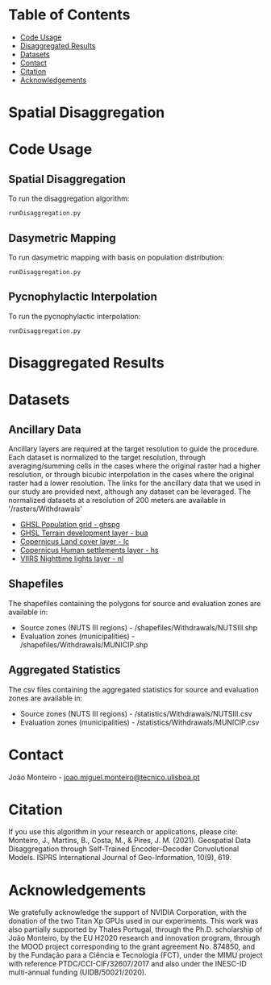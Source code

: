 # Table of Contents
- [Code Usage](https://github.com/joaomigl15/spdisaggregation/blob/main/README.md#code-usage)
- [Disaggregated Results](https://github.com/joaomigl15/spdisaggregation/blob/main/README.md#disaggregated-results)
- [Datasets](https://github.com/joaomigl15/spdisaggregation/blob/main/README.md#datasets)
- [Contact](https://github.com/joaomigl15/spdisaggregation/blob/main/README.md#contact)
- [Citation](https://github.com/joaomigl15/spdisaggregation/blob/main/README.md#citation)
- [Acknowledgements](https://github.com/joaomigl15/spdisaggregation/blob/main/README.md#acknowledgements)

# Spatial Disaggregation



# Code Usage

## Spatial Disaggregation
To run the disaggregation algorithm:
```
runDisaggregation.py
```

## Dasymetric Mapping
To run dasymetric mapping with basis on population distribution:
```
runDisaggregation.py
```

## Pycnophylactic Interpolation
To run the pycnophylactic interpolation:
```
runDisaggregation.py
```


# Disaggregated Results

# Datasets


## Ancillary Data
Ancillary layers are required at the target resolution to guide the procedure. Each dataset is normalized to the target resolution, through averaging/summing cells in the cases where the original raster had a higher resolution, or through bicubic interpolation in the cases where the original raster had a lower resolution. The links for the ancillary data that we used in our study are provided next, although any dataset can be leveraged. The normalized datasets at a resolution of 200 meters are available in '/rasters/Withdrawals'
- [GHSL Population grid - ghspg](https://ghsl.jrc.ec.europa.eu/)
- [GHSL Terrain development layer - bua](https://ghsl.jrc.ec.europa.eu/)
- [Copernicus Land cover layer - lc](https://land.copernicus.eu/pan-european)
- [Copernicus Human settlements layer - hs](https://land.copernicus.eu/pan-european)
- [VIIRS Nighttime lights layer - nl](http://gis.ngdc.noaa.gov/arcgis/rest/services/NPP_VIIRS_DNB)

## Shapefiles
The shapefiles containing the polygons for source and evaluation zones are available in:
- Source zones (NUTS III regions) - /shapefiles/Withdrawals/NUTSIII.shp
- Evaluation zones (municipalities) - /shapefiles/Withdrawals/MUNICIP.shp


## Aggregated Statistics
The csv files containing the aggregated statistics for source and evaluation zones are available in:
- Source zones (NUTS III regions) - /statistics/Withdrawals/NUTSIII.csv
- Evaluation zones (municipalities) - /statistics/Withdrawals/MUNICIP.csv


# Contact
João Monteiro - joao.miguel.monteiro@tecnico.ulisboa.pt

# Citation
If you use this algorithm in your research or applications, please cite:
Monteiro, J., Martins, B., Costa, M., & Pires, J. M. (2021). Geospatial Data Disaggregation through Self-Trained Encoder–Decoder Convolutional Models. ISPRS International Journal of Geo-Information, 10(9), 619.

# Acknowledgements
We gratefully acknowledge the support of NVIDIA Corporation, with the donation of the two Titan Xp GPUs used in our experiments. This work was also partially supported by Thales Portugal, through the Ph.D. scholarship of João Monteiro, by the EU H2020 research and innovation program, through the MOOD project corresponding to the grant agreement No. 874850, and by the Fundação para a Ciência e Tecnologia (FCT), under the MIMU project with reference PTDC/CCI-CIF/32607/2017 and also under the INESC-ID multi-annual funding (UIDB/50021/2020).
